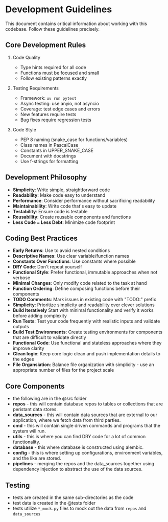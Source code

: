 # Development Guidelines

This document contains critical information about working with this codebase. Follow these guidelines precisely.

## Core Development Rules

1. Code Quality
   - Type hints required for all code
   - Functions must be focused and small
   - Follow existing patterns exactly

2. Testing Requirements
   - Framework: `uv run pytest`
   - Async testing: use anyio, not asyncio
   - Coverage: test edge cases and errors
   - New features require tests
   - Bug fixes require regression tests

3. Code Style
    - PEP 8 naming (snake_case for functions/variables)
    - Class names in PascalCase
    - Constants in UPPER_SNAKE_CASE
    - Document with docstrings
    - Use f-strings for formatting

## Development Philosophy

- **Simplicity**: Write simple, straightforward code
- **Readability**: Make code easy to understand
- **Performance**: Consider performance without sacrificing readability
- **Maintainability**: Write code that's easy to update
- **Testability**: Ensure code is testable
- **Reusability**: Create reusable components and functions
- **Less Code = Less Debt**: Minimize code footprint

## Coding Best Practices

- **Early Returns**: Use to avoid nested conditions
- **Descriptive Names**: Use clear variable/function names
- **Constants Over Functions**: Use constants where possible
- **DRY Code**: Don't repeat yourself
- **Functional Style**: Prefer functional, immutable approaches when not verbose
- **Minimal Changes**: Only modify code related to the task at hand
- **Function Ordering**: Define composing functions before their components
- **TODO Comments**: Mark issues in existing code with "TODO:" prefix
- **Simplicity**: Prioritize simplicity and readability over clever solutions
- **Build Iteratively** Start with minimal functionality and verify it works before adding complexity
- **Run Tests**: Test your code frequently with realistic inputs and validate outputs
- **Build Test Environments**: Create testing environments for components that are difficult to validate directly
- **Functional Code**: Use functional and stateless approaches where they improve clarity
- **Clean logic**: Keep core logic clean and push implementation details to the edges
- **File Organsiation**: Balance file organization with simplicity - use an appropriate number of files for the project scale

## Core Components 

- the following are in the @src folder
- **repos** - this will contain database repos to tables or collections that are peristant data stores.
- **data_sources** - this will contain data sources that are external to our application, where we fetch data from third parties.
- **cmd** - this will contain single driven commands and programs that the system will run.
- **utils** - this is where you can find DRY code for a lot of common functionality.
- **database** - this where database is constructed using alembic.
- **config** - this is where setting up configurations, environment variables, and the like are stored.
- **pipelines** - merging the repos and the data_sources together using dependency injection to abstract the use of the data sources.

## Testing
- tests are created in the same sub-directories as the code
- test data is created in the @tests folder
- tests utilize `*_mock.py` files to mock out the data from `repos` and `data_sources`

